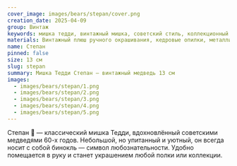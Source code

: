```yaml
---
cover_image: images/bears/stepan/cover.png
creation_date: 2025-04-09
group: Винтаж
keywords: мишка тедди, винтажный мишка, советский стиль, коллекционный медведь, игрушка 60-х, авторский мишка, ретро игрушка, классический мишка, мягкая игрушка, ностальгия, коллекционная игрушка, интерьерный мишка
materials: Винтажный плюш ручного окрашивания, кедровые опилки, металлический гранулят, глаза стеклянные (Германия). Голова и лапки на 5 шплинтах, полностью подвижны
name: Степан
pinned: false
size: 13 см
slug: stepan
summary: Мишка Тедди Степан — винтажный медведь 13 см
images:
  - images/bears/stepan/1.png
  - images/bears/stepan/2.png
  - images/bears/stepan/3.png
  - images/bears/stepan/4.png
  - images/bears/stepan/5.png
---
```

Степан 🐻 — классический мишка Тедди, вдохновлённый советскими медведями 60-х годов. Небольшой, но упитанный и уютный, он всегда носит с собой бинокль — символ любознательности. Удобно помещается в руку и станет украшением любой полки или коллекции.
